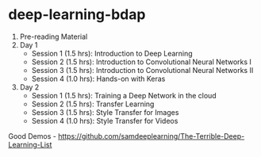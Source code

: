 # deep-learning-bdap

1. Pre-reading Material
2. Day 1
    * Session 1 (1.5 hrs): Introduction to Deep Learning
    * Session 2 (1.5 hrs): Introduction to Convolutional Neural Networks I
    * Session 3 (1.5 hrs): Introduction to Convolutional Neural Networks II
    * Session 4 (1.0 hrs): Hands-on with Keras
3. Day 2
    * Session 1 (1.5 hrs): Training a Deep Network in the cloud
    * Session 2 (1.5 hrs): Transfer Learning
    * Session 3 (1.5 hrs): Style Transfer for Images
    * Session 4 (1.0 hrs): Style Transfer for Videos


Good Demos - https://github.com/samdeeplearning/The-Terrible-Deep-Learning-List
